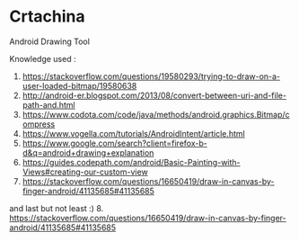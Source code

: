 # Crtachina
Android Drawing Tool

Knowledge used : 
1. https://stackoverflow.com/questions/19580293/trying-to-draw-on-a-user-loaded-bitmap/19580638
2. http://android-er.blogspot.com/2013/08/convert-between-uri-and-file-path-and.html
3. https://www.codota.com/code/java/methods/android.graphics.Bitmap/compress
4. https://www.vogella.com/tutorials/AndroidIntent/article.html
5. https://www.google.com/search?client=firefox-b-d&q=android+drawing+explanation
6. https://guides.codepath.com/android/Basic-Painting-with-Views#creating-our-custom-view
7. https://stackoverflow.com/questions/16650419/draw-in-canvas-by-finger-android/41135685#41135685

and last but not least :)
8. https://stackoverflow.com/questions/16650419/draw-in-canvas-by-finger-android/41135685#41135685
